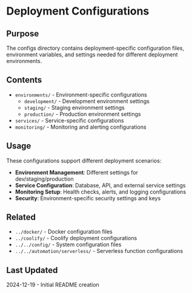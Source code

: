 # Deployment Configurations

## Purpose
The configs directory contains deployment-specific configuration files, environment variables, and settings needed for different deployment environments.

## Contents
- `environments/` - Environment-specific configurations
  - `development/` - Development environment settings
  - `staging/` - Staging environment settings
  - `production/` - Production environment settings
- `services/` - Service-specific configurations
- `monitoring/` - Monitoring and alerting configurations

## Usage
These configurations support different deployment scenarios:

- **Environment Management**: Different settings for dev/staging/production
- **Service Configuration**: Database, API, and external service settings
- **Monitoring Setup**: Health checks, alerts, and logging configurations
- **Security**: Environment-specific security settings and keys

## Related
- `../docker/` - Docker configuration files
- `../coolify/` - Coolify deployment configurations
- `../../config/` - System configuration files
- `../../automation/serverless/` - Serverless function configurations

## Last Updated
2024-12-19 - Initial README creation
